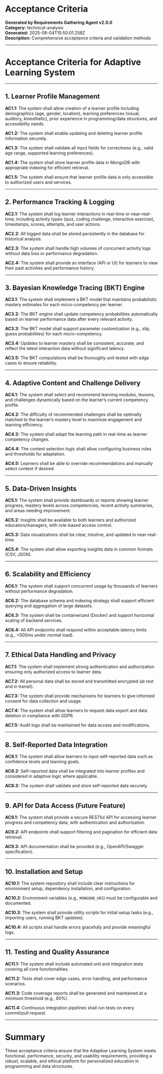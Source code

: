 # Acceptance Criteria

**Generated by Requirements Gathering Agent v2.0.0**  
**Category:** technical-analysis  
**Generated:** 2025-06-04T15:50:01.258Z  
**Description:** Comprehensive acceptance criteria and validation methods

---

# Acceptance Criteria for Adaptive Learning System

---

## 1. Learner Profile Management

**AC1.1:** The system shall allow creation of a learner profile including demographics (age, gender, location), learning preferences (visual, auditory, kinesthetic), prior experience in programming/data structures, and accessibility needs.

**AC1.2:** The system shall enable updating and deleting learner profile information securely.

**AC1.3:** The system shall validate all input fields for correctness (e.g., valid age range, supported learning preferences).

**AC1.4:** The system shall store learner profile data in MongoDB with appropriate indexing for efficient retrieval.

**AC1.5:** The system shall ensure that learner profile data is only accessible to authorized users and services.

---

## 2. Performance Tracking & Logging

**AC2.1:** The system shall log learner interactions in real-time or near-real-time, including activity types (quiz, coding challenge, interactive exercise), timestamps, scores, attempts, and user actions.

**AC2.2:** All logged data shall be stored persistently in the database for historical analysis.

**AC2.3:** The system shall handle high volumes of concurrent activity logs without data loss or performance degradation.

**AC2.4:** The system shall provide an interface (API or UI) for learners to view their past activities and performance history.

---

## 3. Bayesian Knowledge Tracing (BKT) Engine

**AC3.1:** The system shall implement a BKT model that maintains probabilistic mastery estimates for each micro-competency per learner.

**AC3.2:** The BKT engine shall update competency probabilities automatically based on learner performance data after every relevant activity.

**AC3.3:** The BKT model shall support parameter customization (e.g., slip, guess probabilities) for each micro-competency.

**AC3.4:** Updates to learner mastery shall be consistent, accurate, and reflect the latest interaction data without significant latency.

**AC3.5:** The BKT computations shall be thoroughly unit tested with edge cases to ensure reliability.

---

## 4. Adaptive Content and Challenge Delivery

**AC4.1:** The system shall select and recommend learning modules, lessons, and challenges dynamically based on the learner’s current competency profile.

**AC4.2:** The difficulty of recommended challenges shall be optimally matched to the learner’s mastery level to maximize engagement and learning efficiency.

**AC4.3:** The system shall adapt the learning path in real-time as learner competency changes.

**AC4.4:** The content selection logic shall allow configuring business rules and thresholds for adaptation.

**AC4.5:** Learners shall be able to override recommendations and manually select content if desired.

---

## 5. Data-Driven Insights

**AC5.1:** The system shall provide dashboards or reports showing learner progress, mastery levels across competencies, recent activity summaries, and areas needing improvement.

**AC5.2:** Insights shall be available to both learners and authorized educators/managers, with role-based access control.

**AC5.3:** Data visualizations shall be clear, intuitive, and updated in near-real-time.

**AC5.4:** The system shall allow exporting insights data in common formats (CSV, JSON).

---

## 6. Scalability and Efficiency

**AC6.1:** The system shall support concurrent usage by thousands of learners without performance degradation.

**AC6.2:** The database schema and indexing strategy shall support efficient querying and aggregation of large datasets.

**AC6.3:** The system shall be containerized (Docker) and support horizontal scaling of backend services.

**AC6.4:** All API endpoints shall respond within acceptable latency limits (e.g., <500ms under normal load).

---

## 7. Ethical Data Handling and Privacy

**AC7.1:** The system shall implement strong authentication and authorization ensuring only authorized access to learner data.

**AC7.2:** All personal data shall be stored and transmitted encrypted (at rest and in transit).

**AC7.3:** The system shall provide mechanisms for learners to give informed consent for data collection and usage.

**AC7.4:** The system shall allow learners to request data export and data deletion in compliance with GDPR.

**AC7.5:** Audit logs shall be maintained for data access and modifications.

---

## 8. Self-Reported Data Integration

**AC8.1:** The system shall allow learners to input self-reported data such as confidence levels and learning goals.

**AC8.2:** Self-reported data shall be integrated into learner profiles and considered in adaptive logic where applicable.

**AC8.3:** The system shall validate and store self-reported data securely.

---

## 9. API for Data Access (Future Feature)

**AC9.1:** The system shall provide a secure RESTful API for accessing learner progress and competency data, with authentication and authorization.

**AC9.2:** API endpoints shall support filtering and pagination for efficient data retrieval.

**AC9.3:** API documentation shall be provided (e.g., OpenAPI/Swagger specification).

---

## 10. Installation and Setup

**AC10.1:** The system repository shall include clear instructions for environment setup, dependency installation, and configuration.

**AC10.2:** Environment variables (e.g., `MONGODB_URI`) must be configurable and documented.

**AC10.3:** The system shall provide utility scripts for initial setup tasks (e.g., importing users, running BKT updates).

**AC10.4:** All scripts shall handle errors gracefully and provide meaningful logs.

---

## 11. Testing and Quality Assurance

**AC11.1:** The system shall include automated unit and integration tests covering all core functionalities.

**AC11.2:** Tests shall cover edge cases, error handling, and performance scenarios.

**AC11.3:** Code coverage reports shall be generated and maintained at a minimum threshold (e.g., 80%).

**AC11.4:** Continuous integration pipelines shall run tests on every commit/pull request.

---

# Summary

These acceptance criteria ensure that the Adaptive Learning System meets functional, performance, security, and usability requirements, providing a robust, scalable, and ethical platform for personalized education in programming and data structures.